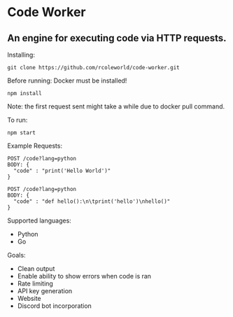 # Code Worker

## An engine for executing code via HTTP requests.

Installing:
```
git clone https://github.com/rcoleworld/code-worker.git
```

Before running:
Docker must be installed!
```
npm install
```
Note: the first request sent might take a while due to docker pull command.

To run: 
```
npm start
```

Example Requests:
```
POST /code?lang=python
BODY: {
  "code" : "print('Hello World')"
}

POST /code?lang=python
BODY: {
  "code" : "def hello():\n\tprint('hello')\nhello()"
}

```

Supported languages:
- Python
- Go

Goals:
- Clean output
- Enable ability to show errors when code is ran
- Rate limiting
- API key generation
- Website
- Discord bot incorporation
